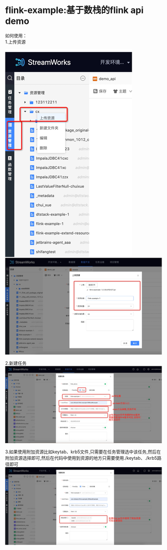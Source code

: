 flink-example:基于数栈的flink api demo
============
如何使用：<br>
1.上传资源

![img.png](doc/image/img1.png)
![img.png](doc/image/img2.png)


2.新建任务
![img.png](doc/image/img3.png)

3.如果使用附加资源比如keytab、krb5文件,只需要在任务管理选中该任务,然后在附加资源选择即可,然后在代码中使用到资源的地方只需要使用./keytab、./krb5路径即可
![img.png](doc/image/img4.png)
